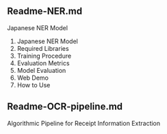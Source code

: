 ## Readme-NER.md 
Japanese NER Model

1. Japanese NER Model
2. Required Libraries
3. Training Procedure
4. Evaluation Metrics
5. Model Evaluation
6. Web Demo
7. How to Use


## Readme-OCR-pipeline.md 
Algorithmic Pipeline for Receipt Information Extraction